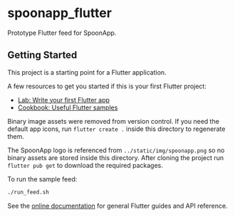 # spoonapp_flutter

Prototype Flutter feed for SpoonApp.

## Getting Started

This project is a starting point for a Flutter application.

A few resources to get you started if this is your first Flutter project:

- [Lab: Write your first Flutter app](https://docs.flutter.dev/get-started/codelab)
- [Cookbook: Useful Flutter samples](https://docs.flutter.dev/cookbook)

Binary image assets were removed from version control. If you need the default
app icons, run `flutter create .` inside this directory to regenerate them.

The SpoonApp logo is referenced from `../static/img/spoonapp.png` so no binary
assets are stored inside this directory. After cloning the project run
`flutter pub get` to download the required packages.

To run the sample feed:

```bash
./run_feed.sh
```

See the [online documentation](https://docs.flutter.dev/) for general Flutter
guides and API reference.
